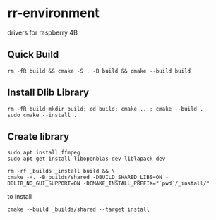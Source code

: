 # rr-environment
drivers for raspberry 4B

## Quick Build

```
rm -fR build && cmake -S . -B build && cmake --build build
```

## Install Dlib Library

```
rm -fR build;mkdir build; cd build; cmake .. ; cmake --build .
sudo cmake --install .
```

## Create library
```
sudo apt install ffmpeg
sudo apt-get install libopenblas-dev liblapack-dev 

rm -rf _builds _install build && \
cmake -H. -B_builds/shared -DBUILD_SHARED_LIBS=ON -DDLIB_NO_GUI_SUPPORT=ON -DCMAKE_INSTALL_PREFIX="`pwd`/_install/" 
```

to install

```
cmake --build _builds/shared --target install
```